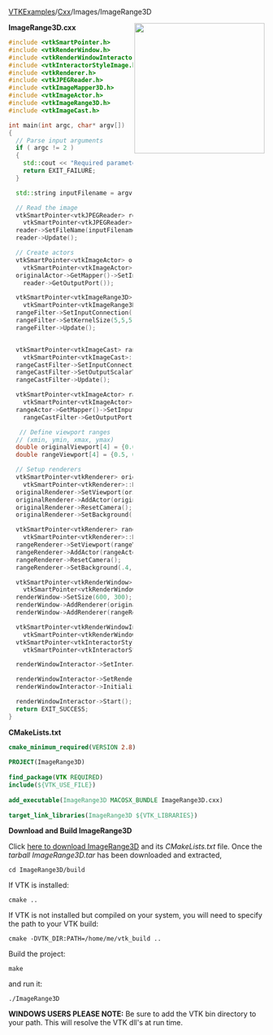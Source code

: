 [VTKExamples](Home)/[Cxx](Cxx)/Images/ImageRange3D

<img align="right" src="https://github.com/lorensen/VTKExamples/raw/master/Testing/Baseline/Images/TestImageRange3D.png" width="256" />

**ImageRange3D.cxx**
```c++
#include <vtkSmartPointer.h>
#include <vtkRenderWindow.h>
#include <vtkRenderWindowInteractor.h>
#include <vtkInteractorStyleImage.h>
#include <vtkRenderer.h>
#include <vtkJPEGReader.h>
#include <vtkImageMapper3D.h>
#include <vtkImageActor.h>
#include <vtkImageRange3D.h>
#include <vtkImageCast.h>

int main(int argc, char* argv[])
{
  // Parse input arguments
  if ( argc != 2 )
  {
    std::cout << "Required parameters: Filename.jpg" << std::endl;
    return EXIT_FAILURE;
  }

  std::string inputFilename = argv[1];

  // Read the image
  vtkSmartPointer<vtkJPEGReader> reader =
    vtkSmartPointer<vtkJPEGReader>::New();
  reader->SetFileName(inputFilename.c_str());
  reader->Update();

  // Create actors
  vtkSmartPointer<vtkImageActor> originalActor =
    vtkSmartPointer<vtkImageActor>::New();
  originalActor->GetMapper()->SetInputConnection(
    reader->GetOutputPort());

  vtkSmartPointer<vtkImageRange3D> rangeFilter =
    vtkSmartPointer<vtkImageRange3D>::New();
  rangeFilter->SetInputConnection(reader->GetOutputPort());
  rangeFilter->SetKernelSize(5,5,5);
  rangeFilter->Update();


  vtkSmartPointer<vtkImageCast> rangeCastFilter =
    vtkSmartPointer<vtkImageCast>::New();
  rangeCastFilter->SetInputConnection(rangeFilter->GetOutputPort());
  rangeCastFilter->SetOutputScalarTypeToUnsignedChar();
  rangeCastFilter->Update();

  vtkSmartPointer<vtkImageActor> rangeActor =
    vtkSmartPointer<vtkImageActor>::New();
  rangeActor->GetMapper()->SetInputConnection(
    rangeCastFilter->GetOutputPort());

   // Define viewport ranges
  // (xmin, ymin, xmax, ymax)
  double originalViewport[4] = {0.0, 0.0, 0.5, 1.0};
  double rangeViewport[4] = {0.5, 0.0, 1.0, 1.0};

  // Setup renderers
  vtkSmartPointer<vtkRenderer> originalRenderer =
    vtkSmartPointer<vtkRenderer>::New();
  originalRenderer->SetViewport(originalViewport);
  originalRenderer->AddActor(originalActor);
  originalRenderer->ResetCamera();
  originalRenderer->SetBackground(.4, .5, .6);

  vtkSmartPointer<vtkRenderer> rangeRenderer =
    vtkSmartPointer<vtkRenderer>::New();
  rangeRenderer->SetViewport(rangeViewport);
  rangeRenderer->AddActor(rangeActor);
  rangeRenderer->ResetCamera();
  rangeRenderer->SetBackground(.4, .5, .7);

  vtkSmartPointer<vtkRenderWindow> renderWindow =
    vtkSmartPointer<vtkRenderWindow>::New();
  renderWindow->SetSize(600, 300);
  renderWindow->AddRenderer(originalRenderer);
  renderWindow->AddRenderer(rangeRenderer);

  vtkSmartPointer<vtkRenderWindowInteractor> renderWindowInteractor =
    vtkSmartPointer<vtkRenderWindowInteractor>::New();
  vtkSmartPointer<vtkInteractorStyleImage> style =
    vtkSmartPointer<vtkInteractorStyleImage>::New();

  renderWindowInteractor->SetInteractorStyle(style);

  renderWindowInteractor->SetRenderWindow(renderWindow);
  renderWindowInteractor->Initialize();

  renderWindowInteractor->Start();
  return EXIT_SUCCESS;
}
```
**CMakeLists.txt**
```cmake
cmake_minimum_required(VERSION 2.8)
 
PROJECT(ImageRange3D)
 
find_package(VTK REQUIRED)
include(${VTK_USE_FILE})
 
add_executable(ImageRange3D MACOSX_BUNDLE ImageRange3D.cxx)
 
target_link_libraries(ImageRange3D ${VTK_LIBRARIES})
```

**Download and Build ImageRange3D**

Click [here to download ImageRange3D](https://github.com/lorensen/VTKWikiExamplesTarballs/raw/master/ImageRange3D.tar) and its *CMakeLists.txt* file.
Once the *tarball ImageRange3D.tar* has been downloaded and extracted,
```
cd ImageRange3D/build 
```
If VTK is installed:
```
cmake ..
```
If VTK is not installed but compiled on your system, you will need to specify the path to your VTK build:
```
cmake -DVTK_DIR:PATH=/home/me/vtk_build ..
```
Build the project:
```
make
```
and run it:
```
./ImageRange3D
```
**WINDOWS USERS PLEASE NOTE:** Be sure to add the VTK bin directory to your path. This will resolve the VTK dll's at run time.

